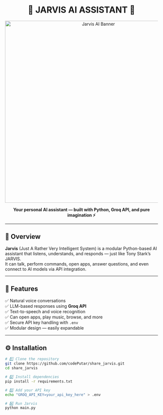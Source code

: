 <h1 align="center">🧠 JARVIS AI ASSISTANT 🤖</h1>

<p align="center">
  <img src="https://iapm.ie/wp-content/uploads/2019/07/BANNER-SIZE-AI-and-Machine-Learning-e1562764755877.jpg" width="600px" alt="Jarvis AI Banner"/>
</p>

<p align="center">
  <b>Your personal AI assistant — built with Python, Groq API, and pure imagination ⚡</b>
</p>

---

## 🚀 Overview

**Jarvis** (Just A Rather Very Intelligent System) is a modular Python-based AI assistant that listens, understands, and responds — just like Tony Stark’s JARVIS.  
It can talk, perform commands, open apps, answer questions, and even connect to AI models via API integration.

---

## 🧩 Features

✅ Natural voice conversations  
✅ LLM-based responses using **Groq API**  
✅ Text-to-speech and voice recognition  
✅ Can open apps, play music, browse, and more  
✅ Secure API key handling with `.env`  
✅ Modular design — easily expandable  

---

## ⚙️ Installation

```bash
# 1️⃣ Clone the repository
git clone https://github.com/codePutar/share_jarvis.git
cd share_jarvis

# 2️⃣ Install dependencies
pip install -r requirements.txt

# 3️⃣ Add your API key
echo "GROQ_API_KEY=your_api_key_here" > .env

# 4️⃣ Run Jarvis
python main.py
